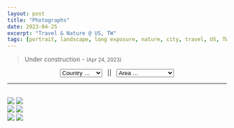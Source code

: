 ```yaml
---
layout: post
title: "Photographs"
date: 2023-04-25
excerpt: "Travel & Nature @ US, TW"
tags: [portrait, landscape, long exposure, nature, city, travel, US, TW]
---
```


> Under construction - <small>(Apr 24, 2023)</small> <br/>
<div style="text-align: center">
    <select id="country" style="text-align: left;">
        <option value="">Country &hellip; &nbsp;&nbsp;</option>
        <option value="all">ALL&nbsp;</option>
        <option value="tw">TW&nbsp;</option>
        <option value="us">US&nbsp;</option>
    </select> &nbsp; || &nbsp; 
    <select id="area" style="text-align: left;">
        <option value="">Area &hellip; &nbsp;&nbsp;</option>
        <option value="">===== TW =====&nbsp;</option>
        <option value="yilan">Yilan&nbsp;</option>
        <option value="Hualien">Hualien&nbsp;</option>
        <option value="Taitung">Taitung&nbsp;</option>
        <option value="Tainan">Tainan&nbsp;</option>
        <option value="">===== US =====&nbsp;</option>
        <option value="ym">Yosemite&nbsp;</option>
        <option value="gc">Grand Canyon&nbsp;</option>
        <option value="in">Indiana&nbsp;</option>
        <option value="sea">Seattle&nbsp;</option>
        <option value="sd">San Diego&nbsp;</option>
        <option value="la">Los Angeles&nbsp;</option>
        <option value="ny">New York City&nbsp;</option>
        <option value="lv">Las Vegas&nbsp;</option>
        <option value="sf">Sanfrancisco&nbsp;</option>
        <option value="chi">Chicago&nbsp;</option>
    </select>
</div>
<hr>
<br/>
<div class="row-photo">
  <div class="column-photo">
    <img src="https://res.cloudinary.com/yylou/image/upload/t_gallery/car-interior-design">
    <img src="https://res.cloudinary.com/yylou/image/upload/v1682488329/samples/ecommerce/analog-classic.jpg">
  </div>
  <div class="column-photo">
    <img src="https://res.cloudinary.com/yylou/image/upload/t_gallery/cld-sample">
    <img src="https://res.cloudinary.com/demo/image/upload/w_300/sample">
  </div>
  <div class="column-photo">
    <img src="https://res.cloudinary.com/yylou/image/upload/t_gallery/cat">
    <img src="https://res.cloudinary.com/yylou/image/upload/t_gallery/v1682488338/samples/ecommerce/leather-bag-gray">
  </div>
</div>

<br/>